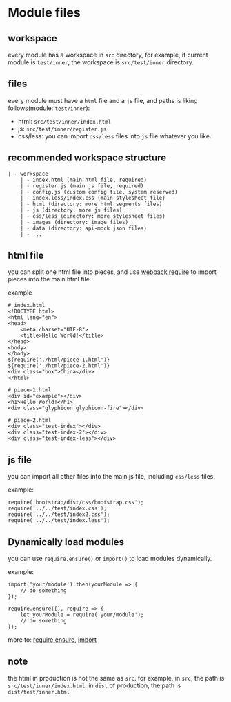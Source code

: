 # Module files

## workspace

every module has a workspace in `src` directory, for example, if current module is `test/inner`, the workspace is `src/test/inner` directory.

## files

every module must have a `html` file and a `js` file, and paths is liking follows(module: `test/inner`):
 
* html: `src/test/inner/index.html`
* js: `src/test/inner/register.js`
* css/less: you can import `css/less` files into `js` file whatever you like.

## recommended workspace structure

```
| - workspace
    | - index.html (main html file, required)
    | - register.js (main js file, required)
    | - config.js (custom config file, system reserved)
    | - index.less/index.css (main stylesheet file)
    | - html (directory: more html segments files)
    | - js (directory: more js files)
    | - css/less (directory: more stylesheet files)
    | - images (directory: image files)
    | - data (directory: api-mock json files)
    | - ...
```

## html file

you can split one html file into pieces, and use [webpack require](https://webpack.js.org/loaders/html-loader/) to import pieces into the main html file.

example
```
# index.html
<!DOCTYPE html>
<html lang="en">
<head>
    <meta charset="UTF-8">
    <title>Hello World!</title>
</head>
<body>
</body>
${require('./html/piece-1.html')}
${require('./html/piece-2.html')}
<div class="box">China</div>
</html>

# piece-1.html
<div id="example"></div>
<h1>Hello World!</h1>
<div class="glyphicon glyphicon-fire"></div>

# piece-2.html
<div class="test-index"></div>
<div class="test-index-2"></div>
<div class="test-index-less"></div>
```

## js file

you can import all other files into the main js file, including `css/less` files.

example: 
```
require('bootstrap/dist/css/bootstrap.css');
require('../../test/index.css');
require('../../test/index2.css');
require('../../test/index.less');
```

## Dynamically load modules

you can use `require.ensure()` or `import()` to load modules dynamically.

example:
```
import('your/module').then(yourModule => {
    // do something
});

require.ensure([], require => {
    let yourModule = require('your/module');
    // do something
});
```

more to: [require.ensure](https://webpack.js.org/api/module-methods/#require-ensure), [import](https://webpack.js.org/api/module-methods/#import-)

## note

the html in production is not the same as `src`. for example, in `src`, the path is `src/test/inner/index.html`, in `dist` of production, the path is `dist/test/inner.html`  
